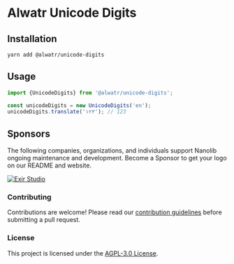 # Alwatr Unicode Digits

## Installation

```bash
yarn add @alwatr/unicode-digits
```

## Usage

```ts
import {UnicodeDigits} from '@alwatr/unicode-digits';

const unicodeDigits = new UnicodeDigits('en');
unicodeDigits.translate('۱۲۳'); // 123
```

## Sponsors

The following companies, organizations, and individuals support Nanolib ongoing maintenance and development. Become a Sponsor to get your logo on our README and website.

[![Exir Studio](https://avatars.githubusercontent.com/u/181194967?s=200&v=4)](https://exirstudio.com)

### Contributing

Contributions are welcome! Please read our [contribution guidelines](https://github.com/Alwatr/.github/blob/next/CONTRIBUTING.md) before submitting a pull request.

### License

This project is licensed under the [AGPL-3.0 License](LICENSE).
